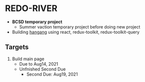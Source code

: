 # **REDO-RIVER**

- **BCSD temporary project**
  - Summer vaction temporary project before doing new project
- Building [hangang](https://hangang.in/) using react, redux-toolkit, redux-toolkit-query

## Targets

1. Build main page
   - Due to Aug14, 2021
   - Unfnished Second Due
     - Second Due: Aug19, 2021
